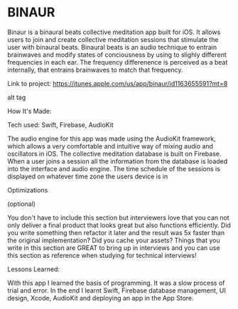 # BINAUR
Binaur is a binaural beats collective meditation app built for iOS. It allows users to join and create collective meditation sessions that stimulate the user with binaural beats. Binaural beats is an audio technique to entrain brainwaves and modify states of conciousness by using to slighly different frequencies in each ear. The frequency differenence is perceived as a beat internally, that entrains brainwaves to match that frequency. 

Link to project: https://itunes.apple.com/us/app/binaur/id1163655591?mt=8

alt tag

How It's Made:

Tech used: Swift, Firebase, AudioKit

The audio engine for this app was made using the AudioKit framework, which allows a very comfortable and intuitive way of mixing audio and oscillators in iOS. The collective meditation database is built on Firebase. When a user joins a session all the information from the database is loaded into the interface and audio engine. The time schedule of the sessions is displayed on whatever time zone the users device is in

Optimizations

(optional)

You don't have to include this section but interviewers love that you can not only deliver a final product that looks great but also functions efficiently. Did you write something then refactor it later and the result was 5x faster than the original implementation? Did you cache your assets? Things that you write in this section are GREAT to bring up in interviews and you can use this section as reference when studying for technical interviews!

Lessons Learned:

With this app I learned the basis of programming. It was a slow process of trial and error. In the end I learnt Swift, Firebase database management, UI design, Xcode, AudioKit and deploying an app in the App Store.
